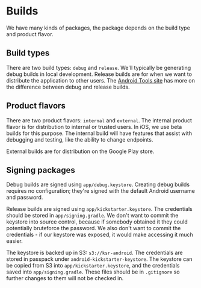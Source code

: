 # Builds

We have many kinds of packages, the package depends on the build type and product
flavor.

## Build types

There are two build types: `debug` and `release`. We'll typically be generating
debug builds in local development. Release builds are for when we want to
distribute the application to other users. The [Android Tools
site](http://tools.android.com/tech-docs/new-build-system/user-guide#TOC-Build-Types)
has more on the difference between debug and release builds.

## Product flavors

There are two product flavors: `internal` and `external`. The internal product
flavor is for distribution to internal or trusted users. In iOS, we use beta
builds for this purpose. The internal build will have features that assist with
debugging and testing, like the ability to change endpoints.

External builds are for distribution on the Google Play store.

## Signing packages

Debug builds are signed using `app/debug.keystore`. Creating debug builds
requires no configuration; they're signed with the default Android username and
password.

Release builds are signed using `app/kickstarter.keystore`. The credentials
should be stored in `app/signing.gradle`. We don't want to commit the keystore
into source control, because if somebody obtained it they could potentially
bruteforce the password. We also don't want to commit the credentials - if our
keystore was exposed, it would make accessing it much easier.

The keystore is backed up in S3: `s3://ksr-android`. The credentials are stored
in passpack under `android-kickstarter-keystore`. The keystore  can be copied from
S3 into `app/kickstarter.keystore`, and the credentials saved into `app/signing.gradle`.
These files should be in `.gitignore` so further changes to them will not be
checked in.
